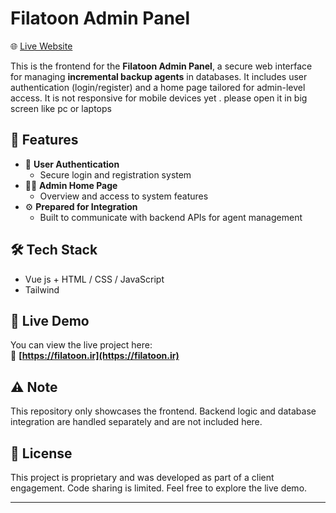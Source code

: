# Filatoon Admin Panel

🌐 [Live Website](https://filatoon.ir)

This is the frontend for the **Filatoon Admin Panel**, a secure web interface for managing **incremental backup agents** in databases. It includes user authentication (login/register) and a  home page tailored for admin-level access. It is not responsive for mobile devices yet . please open it in big screen like pc or laptops

## 📌 Features

- 🔐 **User Authentication**
  - Secure login and registration system
- 🧑‍💻 **Admin Home Page**
  - Overview and access to system features
- ⚙️ **Prepared for Integration**
  - Built to communicate with backend APIs for agent management

## 🛠️ Tech Stack

- Vue js + HTML / CSS / JavaScript
- Tailwind

## 🚀 Live Demo

You can view the live project here:  
🔗 **[https://filatoon.ir](https://filatoon.ir)**

## ⚠️ Note

This repository only showcases the frontend. Backend logic and database integration are handled separately and are not included here.

## 📄 License

This project is proprietary and was developed as part of a client engagement. Code sharing is limited. Feel free to explore the live demo.

---

